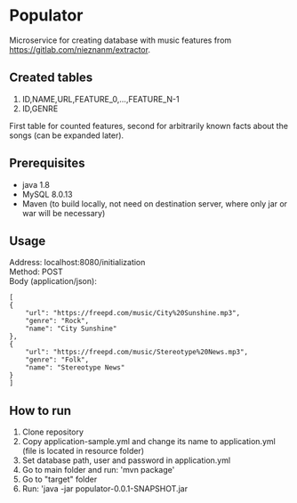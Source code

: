 # Populator

Microservice for creating database with music features from https://gitlab.com/nieznanm/extractor.

## Created tables

1. ID,NAME,URL,FEATURE_0,...,FEATURE_N-1
2. ID,GENRE

First table for counted features, second for arbitrarily known facts about the songs (can be expanded later).

## Prerequisites
- java 1.8
- MySQL 8.0.13
- Maven (to build locally, not need on destination server, where only jar or war will be necessary)

## Usage
Address: localhost:8080/initialization  
Method: POST  
Body (application/json):

    [
    {
        "url": "https://freepd.com/music/City%20Sunshine.mp3",
        "genre": "Rock",
        "name": "City Sunshine"
    },
    {
        "url": "https://freepd.com/music/Stereotype%20News.mp3",
        "genre": "Folk",
        "name": "Stereotype News"
    }
    ]
    
## How to run
1. Clone repository
2. Copy application-sample.yml and change its name to application.yml (file is located in resource folder)
3. Set database path, user and password in application.yml
4. Go to main folder and run: 'mvn package'
5. Go to "target" folder
6. Run: 'java -jar populator-0.0.1-SNAPSHOT.jar
